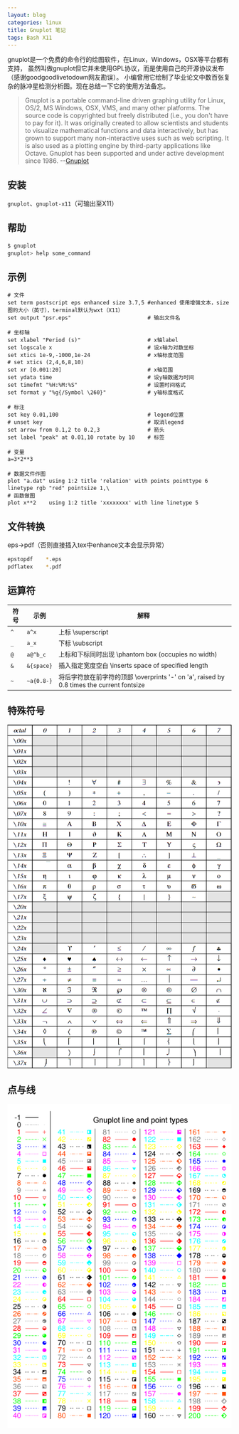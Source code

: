 ```yaml
---
layout: blog
categories: linux
title: Gnuplot 笔记
tags: Bash X11 
---
```


gnuplot是一个免费的命令行的绘图软件，在Linux，Windows，OSX等平台都有支持，
虽然叫做gnuplot但它并未使用GPL协议，而是使用自己的开源协议发布（感谢goodgoodlivetodown网友勘误）。
小编曾用它绘制了毕业论文中数百张复杂的脉冲星检测分析图。现在总结一下它的使用方法备忘。

> Gnuplot is a portable command-line driven graphing utility for Linux, OS/2, MS Windows, OSX, VMS, and many other platforms. The source code is copyrighted but freely distributed (i.e., you don't have to pay for it). It was originally created to allow scientists and students to visualize mathematical functions and data interactively, but has grown to support many non-interactive uses such as web scripting. It is also used as a plotting engine by third-party applications like Octave. Gnuplot has been supported and under active development since 1986. --[Gnuplot][gnuplot]

## 安装

`gnuplot`、`gnuplot-x11`（可输出至X11）

## 帮助

```bash
$ gnuplot
gnuplot> help some_command
```

## 示例

```gnuplot
# 文件
set term postscript eps enhanced size 3.7,5 #enhanced 使用增强文本，size 图的大小（英寸），terminal默认为wxt（X11）
set output "psr.eps"                        # 输出文件名

# 坐标轴
set xlabel "Period (s)"                     # x轴label
set logscale x                              # 设x轴为对数坐标
set xtics 1e-9,-1000,1e-24                  # x轴标度范围
# set xtics (2,4,6,8,10)
set xr [0.001:20]                           # x轴范围
set ydata time                              # 设y轴数据为时间
set timefmt "%H:%M:%S"                      # 设置时间格式
set format y "%g{/Symbol \260}"             # y轴标度格式

# 标注
set key 0.01,100                            # legend位置
# unset key                                 # 取消legend
set arrow from 0.1,2 to 0.2,3               # 箭头
set label "peak" at 0.01,10 rotate by 10    # 标签

# 变量
a=3*2**3  

# 数据文件作图
plot "a.dat" using 1:2 title 'relation' with points pointtype 6 linetype rgb "red" pointsize 1,\ 
# 函数做图
plot x**2    using 1:2 title 'xxxxxxxx' with line linetype 5    
```

<!--more-->

## 文件转换

eps->pdf（否则直接插入tex中enhance文本会显示异常）

```bash
epstopdf    *.eps
pdflatex    *.pdf
```

## 运算符

符号 | 示例 | 解释
---  | --- | ---
`^`    |       `a^x`       |          上标 \superscript
`_`    |      `a_x`        |           下标 \subscript
`@`    |     `a@^b_c`      |       上标和下标同时出现 \phantom box (occupies no width)
`&`    |      `&{space}`   |        插入指定宽度空白 \inserts space of specified length
`~`    |      `~a{0.8-}`   |        将后字符放在前字符的顶部 \overprints '-' on 'a', raised by 0.8 times the current fontsize

## 特殊符号

![symbol][1]


## 点与线

![pointtype & linetype][2]


[1]: /assets/img/blog/gnuplot/simbol.jpg
[2]: /assets/img/blog/gnuplot/line-point.png
[gnuplot]: http://www.gnuplot.info/

